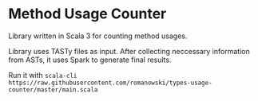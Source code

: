 # Method Usage Counter

Library written in Scala 3 for counting method usages.

Library uses TASTy files as input. After collecting neccessary information from ASTs, it uses Spark to generate final results.

Run it with `scala-cli https://raw.githubusercontent.com/romanowski/types-usage-counter/master/main.scala`